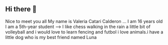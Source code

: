 ## Hi there 👋

Nice to meet you all 
My name is Valeria Catari Calderon ...
I am 16 years old 
I am a 5th-year student
-->  I like chess
walking in the rain
a little bit of volleyball
and i would love to learn fencing and futbol
i love animals.i have a little dog who is my best friend named Luna
